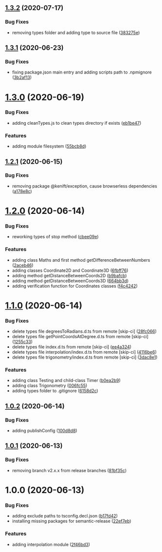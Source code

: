 ## [1.3.2](https://github.com/kenift/utility/compare/v1.3.1...v1.3.2) (2020-07-17)


### Bug Fixes

* removing types folder and adding type to source file ([383275e](https://github.com/kenift/utility/commit/383275e9453706281026e36c343e3d0df25fb8bc))

## [1.3.1](https://github.com/kenift/utility/compare/v1.3.0...v1.3.1) (2020-06-23)


### Bug Fixes

* fixing package.json main entry and adding scripts path to .npmignore ([3b2af13](https://github.com/kenift/utility/commit/3b2af13c1f6641cfc1bd0edc42a82116893194cf))

# [1.3.0](https://github.com/kenift/utility/compare/v1.2.1...v1.3.0) (2020-06-19)


### Bug Fixes

* adding cleanTypes.js to clean types directory if exists ([eb1be47](https://github.com/kenift/utility/commit/eb1be47a97fe1b4bfb0e71e27cdf60b78a3ea7e3))


### Features

* adding module filesystem ([55bcb8d](https://github.com/kenift/utility/commit/55bcb8d89f8f1cfa2e696a91b6a90883365da62c))

## [1.2.1](https://github.com/kenift/utility/compare/v1.2.0...v1.2.1) (2020-06-15)


### Bug Fixes

* removing package @kenift/exception, cause browserless dependencies ([a178e8c](https://github.com/kenift/utility/commit/a178e8c54101b6d7d8140eda9e88e0e733c62916))

# [1.2.0](https://github.com/kenift/utility/compare/v1.1.0...v1.2.0) (2020-06-14)


### Bug Fixes

* reworking types of stop method ([cbee09e](https://github.com/kenift/utility/commit/cbee09ebe8d2a8a31686f20a19d4c24f81c19a24))


### Features

* adding class Maths and first method getDifferenceBetweenNumbers ([2aceb46](https://github.com/kenift/utility/commit/2aceb467bc6b66a0683c97b9e105956210491b50))
* adding classes Coordinate2D and Coordinate3D ([6fbff76](https://github.com/kenift/utility/commit/6fbff769141762b8fc52c85f7d4448da2431bf43))
* adding method getDistanceBetweenCoords2D ([b9bafcb](https://github.com/kenift/utility/commit/b9bafcb7dff902c652a728fd15f58782933a2740))
* adding method getDistanceBetweenCoords3D ([664bb3d](https://github.com/kenift/utility/commit/664bb3dc272ed9fcf8ae908e9ab1f289ebb5338b))
* adding verification function for Coordinates classes ([f4c4242](https://github.com/kenift/utility/commit/f4c42426f0d240735e2f509644685b19b5f28901))

# [1.1.0](https://github.com/kenift/utility/compare/v1.0.2...v1.1.0) (2020-06-14)


### Bug Fixes

* delete types file degreesToRadians.d.ts from remote [skip-ci] ([28fc066](https://github.com/kenift/utility/commit/28fc066b049901e4a2e05442c96f46daf9773db1))
* delete types file getPointCoordsAtDegree.d.ts from remote [skip-ci] ([1255c33](https://github.com/kenift/utility/commit/1255c33d551b799afe6be9e70359f2cb04ae5af8))
* delete types file index.d.ts from remote [skip-ci] ([ee4a324](https://github.com/kenift/utility/commit/ee4a324cbee4d0cf17fbb32809f648455e0eb1ff))
* delete types file interpolation/index.d.ts from remote [skip-ci] ([4116be6](https://github.com/kenift/utility/commit/4116be6e5ea3fc8d9a3edd0e31a5825211bd1c6b))
* delete types file trigonometry/index.d.ts from remote [skip-ci] ([3dac8e1](https://github.com/kenift/utility/commit/3dac8e1a462c40c875e32280848b9d9368689399))


### Features

* adding class Testing and child-class Timer ([b0ea2b9](https://github.com/kenift/utility/commit/b0ea2b9a9edffe739c1d0c0ec8557c7f96094e3c))
* adding class Trigonometry ([006fc55](https://github.com/kenift/utility/commit/006fc552bbcc36cb12e8fb559a002cd72a32a4a5))
* adding types folder to .gitignore ([6158d2c](https://github.com/kenift/utility/commit/6158d2c6cfbc019497a7e18ef158a253beb9ef93))

## [1.0.2](https://github.com/kenift/utility/compare/v1.0.1...v1.0.2) (2020-06-14)


### Bug Fixes

* adding publishConfig ([100d8d8](https://github.com/kenift/utility/commit/100d8d851b7703d240ce7deff9fa846ba95047df))

## [1.0.1](https://github.com/kenift/utility/compare/v1.0.0...v1.0.1) (2020-06-13)


### Bug Fixes

* removing branch v2.x.x from release branches ([81bf35c](https://github.com/kenift/utility/commit/81bf35c220cf577bbad0d9a967ad266f1bb2405c))

# 1.0.0 (2020-06-13)


### Bug Fixes

* adding exclude paths to tsconfig.decl.json ([b17fd42](https://github.com/kenift/utility/commit/b17fd42c2d69e9d3b1cfdd06061265cb718cb0cd))
* installing missing packages for semantic-release ([22ef7eb](https://github.com/kenift/utility/commit/22ef7eb6f397542ad4fb68a8eec30ec3cff1d8f9))


### Features

* adding interpolation module ([2f46bd3](https://github.com/kenift/utility/commit/2f46bd3f531108101b2f656109b3e5fc48f15375))
